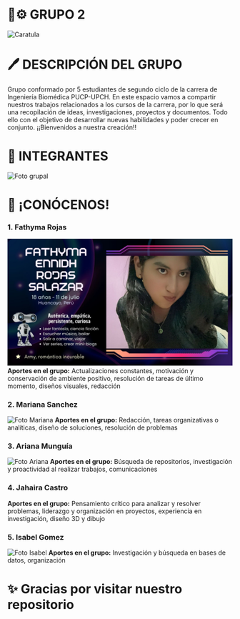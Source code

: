 # 🦾⚙️ GRUPO 2 
![Caratula](Imágenes/Biomakers.jpg)

# 🖊 DESCRIPCIÓN DEL GRUPO
Grupo conformado por 5 estudiantes de segundo ciclo de la carrera de Ingeniería Biomédica PUCP-UPCH. En este espacio vamos a compartir nuestros trabajos relacionados a los cursos de la carrera, por lo que será una recopilación de ideas, investigaciones, proyectos y documentos. Todo ello con el objetivo de desarrollar nuevas habilidades y poder crecer en conjunto. ¡¡Bienvenidos a nuestra creación!!

# 👥️ INTEGRANTES
![Foto grupal](Imágenes/Grupal.jpg)

# 📝 ¡CONÓCENOS!  
### 1. Fathyma Rojas
![Foto Fathyma](Imágenes/Fathyma.jpg)
**Aportes en el grupo:** Actualizaciones constantes, motivación y conservación de ambiente positivo, resolución de tareas de último momento, diseños visuales, redacción

### 2. Mariana Sanchez
![Foto Mariana](Imágenes/Mariana.jpg)
**Aportes en el grupo:** Redacción, tareas organizativas o analíticas, diseño de soluciones, resolución de problemas

### 3. Ariana Munguía
![Foto Ariana](Imágenes/Ariana.jpg)
**Aportes en el grupo:** Búsqueda de repositorios, investigación y proactividad al realizar trabajos, comunicaciones

### 4. Jahaira Castro
**Aportes en el grupo:** Pensamiento crítico para analizar y resolver problemas, liderazgo y organización en proyectos, experiencia en investigación, diseño 3D y dibujo

### 5. Isabel Gomez
![Foto Isabel](Imágenes/Isabel.jpg)
**Aportes en el grupo:** Investigación y búsqueda en bases de datos, organización

# ✨️ Gracias por visitar nuestro repositorio
